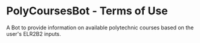 # PolyCoursesBot - Terms of Use
A Bot to provide information on available polytechnic courses based on the user's ELR2B2 inputs.
